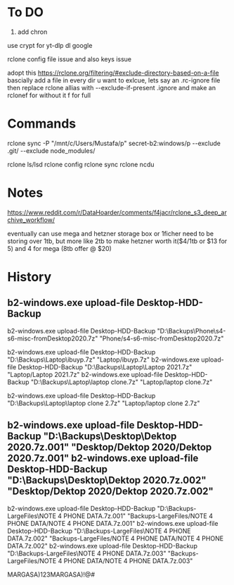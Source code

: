 # To DO
1. add chron

use crypt for yt-dlp
dl google

rclone config file issue and also keys issue

adopt this https://rclone.org/filtering/#exclude-directory-based-on-a-file
bascially add a file in every dir u want to exlcue,
lets say an .rc-ignore file
then replace rclone allias with --exclude-if-present .ignore
and make an rclonef for without it f for full
# Commands
rclone sync -P "/mnt/c/Users/Mustafa/p" secret-b2:windows/p --exclude .git/ --exclude node_modules/

rclone ls/lsd
rclone config
rclone sync
rclone ncdu

# Notes
https://www.reddit.com/r/DataHoarder/comments/f4jacr/rclone_s3_deep_archive_workflow/

eventually can use 
mega and hetzner storage box or 1ficher
need to be storing over 1tb, but more like 2tb to make hetzner worth it($4/1tb or $13 for 5)
and 4 for mega (8tb offer @ $20)



# History

b2-windows.exe upload-file Desktop-HDD-Backup
-----------------
b2-windows.exe upload-file Desktop-HDD-Backup "D:\Backups\Phone\s4-s6-misc-fromDesktop2020.7z" "Phone/s4-s6-misc-fromDesktop2020.7z"

b2-windows.exe upload-file Desktop-HDD-Backup "D:\Backups\Laptop\ibuyp.7z" "Laptop/ibuyp.7z"
b2-windows.exe upload-file Desktop-HDD-Backup "D:\Backups\Laptop\Laptop 2021.7z" "Laptop/Laptop 2021.7z"
b2-windows.exe upload-file Desktop-HDD-Backup "D:\Backups\Laptop\laptop clone.7z" "Laptop/laptop clone.7z"

b2-windows.exe upload-file Desktop-HDD-Backup "D:\Backups\Laptop\laptop clone 2.7z" "Laptop/laptop clone 2.7z"


b2-windows.exe upload-file Desktop-HDD-Backup "D:\Backups\Desktop\Dektop 2020.7z.001" "Desktop/Dektop 2020/Dektop 2020.7z.001"
b2-windows.exe upload-file Desktop-HDD-Backup "D:\Backups\Desktop\Dektop 2020.7z.002" "Desktop/Dektop 2020/Dektop 2020.7z.002"
----------------------
b2-windows.exe upload-file Desktop-HDD-Backup "D:\Backups-LargeFiles\NOTE 4 PHONE DATA.7z.001" "Backups-LargeFiles/NOTE 4 PHONE DATA/NOTE 4 PHONE DATA.7z.001"
b2-windows.exe upload-file Desktop-HDD-Backup "D:\Backups-LargeFiles\NOTE 4 PHONE DATA.7z.002" "Backups-LargeFiles/NOTE 4 PHONE DATA/NOTE 4 PHONE DATA.7z.002"
b2-windows.exe upload-file Desktop-HDD-Backup "D:\Backups-LargeFiles\NOTE 4 PHONE DATA.7z.003" "Backups-LargeFiles/NOTE 4 PHONE DATA/NOTE 4 PHONE DATA.7z.003"


MARGASA)123MARGASA)!@#
